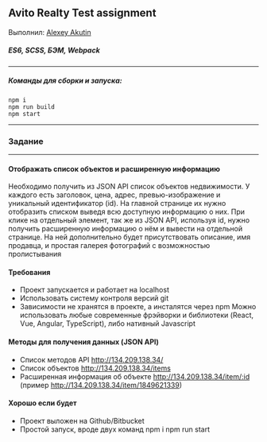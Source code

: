 ## Avito Realty Test assignment 

Выполнил: [Alexey Akutin](mailto:aakytin@mail.ru)

##### ES6, SCSS, БЭМ, Webpack

---

##### Команды для сборки и запуска:

```
npm i
npm run build
npm start
```

---
### Задание 
---
#### Отображать список объектов и расширенную информацию
Необходимо получить из JSON API список объектов недвижимости. У каждого есть заголовок, цена, адрес, превью-изображение и уникальный идентификатор (id). На главной странице их нужно отобразить списком выведя всю доступную информацию о них.
При клике на отдельный элемент, так же из JSON API, используя id, нужно получить расширенную информацию о нём и вывести на отдельной странице. На ней дополнительно будет присутствовать описание, имя продавца, и простая галерея фотографий с возможностью пролистывания
#### Требования
* Проект запускается и работает на localhost
* Использовать систему контроля версий git
* Зависимости не хранятся в проекте, а инсталятся через npm
Можно использовать любые современные фрэйворки и библиотеки (React, Vue, Angular, TypeScript), либо нативный Javascript
#### Методы для получения данных (JSON API)
* Список методов API http://134.209.138.34/
* Список объектов http://134.209.138.34/items
* Расширенная информация об объекте http://134.209.138.34/item/:id (пример http://134.209.138.34/item/1849621339)
#### Хорошо если будет
* Проект выложен на Github/Bitbucket
* Простой запуск, вроде двух команд npm i npm run start


